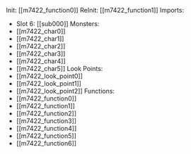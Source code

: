 Init: [[m7422_function0]]
ReInit: [[m7422_function1]]
Imports:
- Slot 6: [[sub000]]
Monsters:
- [[m7422_char0]]
- [[m7422_char1]]
- [[m7422_char2]]
- [[m7422_char3]]
- [[m7422_char4]]
- [[m7422_char5]]
Look Points:
- [[m7422_look_point0]]
- [[m7422_look_point1]]
- [[m7422_look_point2]]
Functions:
- [[m7422_function0]]
- [[m7422_function1]]
- [[m7422_function2]]
- [[m7422_function3]]
- [[m7422_function4]]
- [[m7422_function5]]
- [[m7422_function6]]
